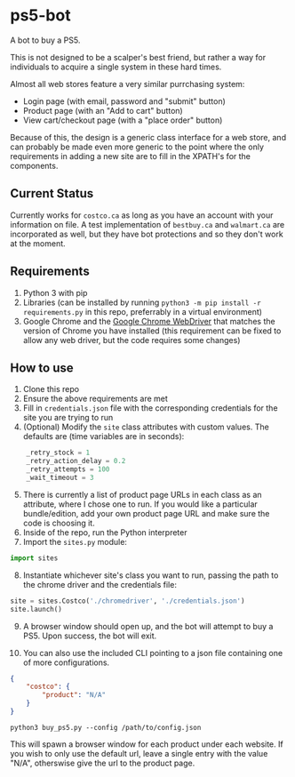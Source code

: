 # ps5-bot
A bot to buy a PS5.

This is not designed to be a scalper's best friend, but rather a way for individuals to acquire a single system in these hard times. 

Almost all web stores feature a very similar purrchasing system:
- Login page (with email, password and "submit" button)
- Product page (with an "Add to cart" button)
- View cart/checkout page (with a "place order" button)

Because of this, the design is a generic class interface for a web store, and can probably be made even more generic to the point where the only requirements in adding a new site are to fill in the XPATH's for the components.

## Current Status

Currently works for `costco.ca` as long as you have an account with your information on file. A test implementation of `bestbuy.ca` and `walmart.ca` are incorporated as well, but they have bot protections and so they don't work at the moment.

## Requirements

1. Python 3 with pip
2. Libraries (can be installed by running `python3 -m pip install -r requirements.py` in this repo, preferrably in a virtual environment)
3. Google Chrome and the [Google Chrome WebDriver](https://sites.google.com/a/chromium.org/chromedriver/downloads) that matches the version of Chrome you have installed (this requirement can be fixed to allow any web driver, but the code requires some changes)

## How to use

1. Clone this repo
2. Ensure the above requirements are met
3. Fill in `credentials.json` file with the corresponding credentials for the site you are trying to run
4. (Optional) Modify the `site` class attributes with custom values. The defaults are (time variables are in seconds):

```python
    _retry_stock = 1
    _retry_action_delay = 0.2
    _retry_attempts = 100
    _wait_timeout = 3
```
5. There is currently a list of product page URLs in each class as an attribute, where I chose one to run. If you would like a particular bundle/edition, add your own product page URL and make sure the code is choosing it.
6. Inside of the repo, run the Python interpreter
7. Import the `sites.py` module:

```python
import sites
```
8. Instantiate whichever site's class you want to run, passing the path to the chrome driver and the credentials file:

```python
site = sites.Costco('./chromedriver', './credentials.json')
site.launch()
```
9. A browser window should open up, and the bot will attempt to buy a PS5. Upon success, the bot will exit.

10. You can also use the included CLI pointing to a json file containing one of more configurations.
```json
{
    "costco": {
        "product": "N/A"
    }
}
```
```
python3 buy_ps5.py --config /path/to/config.json
```

This will spawn a browser window for each product under each website. If you wish to only use
the default url, leave a single entry with the value "N/A", otherswise give the url to the product page.
